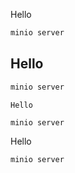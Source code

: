 Hello
```sh
minio server
```

## Hello
```sh
minio server
```

`Hello`
```sh
minio server
```

Hello
```sh
minio server
```
